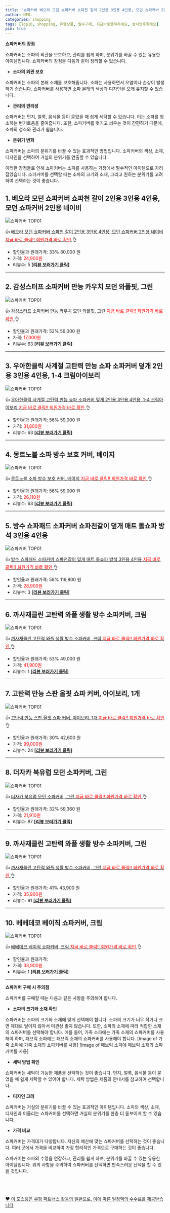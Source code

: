 ```yaml
---
title: "쇼파커버 베오라 모던 쇼파커버 쇼파천 갈이 2인용 3인용 4인용, 모던 쇼파커버 2인용 네이비 추천 제품 비교 최저 가격 비교 장점 구매가이드"
author: NEO.
categories: shopping
tags: [Top10, shopping, 유행상품, 필수구매, 지금바로클릭하세요, 놓치면후회해요]
pin: true
---
```

**쇼파커버의 장점**

쇼파커버는 소파의 외관을 보호하고, 관리를 쉽게 하며, 분위기를 바꿀 수 있는 유용한 아이템입니다. 쇼파커버의 장점을 다음과 같이 정리할 수 있습니다.

* **소파의 외관 보호**

쇼파커버는 소파의 본래 소재를 보호해줍니다. 소파는 사용하면서 오염이나 손상이 발생하기 쉽습니다. 쇼파커버를 사용하면 소파 본래의 색상과 디자인을 오래 유지할 수 있습니다.

* **관리의 편리성**

쇼파커버는 먼지, 얼룩, 음식물 등이 묻었을 때 쉽게 세탁할 수 있습니다. 이는 소파를 청소하는 번거로움을 줄여줍니다. 또한, 소파커버를 벗기고 씌우는 것이 간편하기 때문에, 소파의 청소와 관리가 쉽습니다.

* **분위기 변화**

쇼파커버는 소파의 분위기를 바꿀 수 있는 효과적인 방법입니다. 소파커버의 색상, 소재, 디자인을 선택하여 거실의 분위기를 연출할 수 있습니다.

이러한 장점들로 인해 쇼파커버는 소파를 사용하는 가정에서 필수적인 아이템으로 자리 잡았습니다. 소파커버를 선택할 때는 소파의 크기와 소재, 그리고 원하는 분위기를 고려하여 선택하는 것이 좋습니다.

   

## 1. 베오라 모던 쇼파커버 쇼파천 갈이 2인용 3인용 4인용, 모던 쇼파커버 2인용 네이비

![쇼파커버 TOP01](https://thumbnail9.coupangcdn.com/thumbnails/remote/490x490ex/image/vendor_inventory/ca7a/3c0d8216c80b417a1c309de9af0a02319591f5c82fadccc87ca7b335e955.jpg)


👍 [베오라 모던 쇼파커버 쇼파천 갈이 2인용 3인용 4인용, 모던 쇼파커버 2인용 네이비 <font color=red> 지금 바로 클릭!! 회원가격 바로 확인 </font> ](https://link.coupang.com/re/AFFSDP?lptag=AF3617701&subid=GithubCoopas&pageKey=6919395188&traceid=V0-153&itemId=20735536117&vendorItemId=87647570727) 👌 


- 할인율과 원래가격: 33%  30,000   원
- 가격: <span style='color:red'>24,900원</span>
- 리뷰수: 5  [**[리뷰 보러가기 클릭]**](https://link.coupang.com/re/AFFSDP?lptag=AF3617701&subid=GithubCoopas&pageKey=6919395188&traceid=V0-153&itemId=20735536117&vendorItemId=87647570727)

---


   

## 2. 감성스터프 소파커버 만능 카우치 모던 와플핏, 그린

![쇼파커버 TOP01](https://thumbnail6.coupangcdn.com/thumbnails/remote/490x490ex/image/vendor_inventory/9483/9816a7bed095b6181bab5702d8e706e6d9c3757b8caa64651f4acdf62156.jpg)


👍 [감성스터프 소파커버 만능 카우치 모던 와플핏, 그린 <font color=red> 지금 바로 클릭!! 회원가격 바로 확인 </font> ](https://link.coupang.com/re/AFFSDP?lptag=AF3617701&subid=GithubCoopas&pageKey=7164525414&traceid=V0-153&itemId=6442820796&vendorItemId=80522664045) 👌 


- 할인율과 원래가격: 52%  59,000   원
- 가격: <span style='color:red'>17,000원</span>
- 리뷰수: 63  [**[리뷰 보러가기 클릭]**](https://link.coupang.com/re/AFFSDP?lptag=AF3617701&subid=GithubCoopas&pageKey=7164525414&traceid=V0-153&itemId=6442820796&vendorItemId=80522664045)

---


   

## 3. 우아한클릭 사계절 고탄력 만능 쇼파 소파커버 덮개 2인용 3인용 4인용, 1-4 크림아이보리

![쇼파커버 TOP01](https://thumbnail8.coupangcdn.com/thumbnails/remote/490x490ex/image/vendor_inventory/8973/bab0c7cfa99cf3a8c4f1323bf191f03510702065d3c88e60ef41092194e0.jpg)


👍 [우아한클릭 사계절 고탄력 만능 쇼파 소파커버 덮개 2인용 3인용 4인용, 1-4 크림아이보리 <font color=red> 지금 바로 클릭!! 회원가격 바로 확인 </font> ](https://link.coupang.com/re/AFFSDP?lptag=AF3617701&subid=GithubCoopas&pageKey=1467466758&traceid=V0-153&itemId=2523751331&vendorItemId=72130366099) 👌 


- 할인율과 원래가격: 56%  59,000   원
- 가격: <span style='color:red'>31,800원</span>
- 리뷰수: 63  [**[리뷰 보러가기 클릭]**](https://link.coupang.com/re/AFFSDP?lptag=AF3617701&subid=GithubCoopas&pageKey=1467466758&traceid=V0-153&itemId=2523751331&vendorItemId=72130366099)

---


   

## 4. 몽트노블 소파 방수 보호 커버, 베이지

![쇼파커버 TOP01](https://thumbnail10.coupangcdn.com/thumbnails/remote/490x490ex/image/vendor_inventory/a56c/d4b18380d1bd89d8b642a9f706a4bf6c300f508c08428fc146172c7deabb.jpg)


👍 [몽트노블 소파 방수 보호 커버, 베이지 <font color=red> 지금 바로 클릭!! 회원가격 바로 확인 </font> ](https://link.coupang.com/re/AFFSDP?lptag=AF3617701&subid=GithubCoopas&pageKey=6776624192&traceid=V0-153&itemId=15924697226&vendorItemId=83954302777) 👌 


- 할인율과 원래가격: 56%  59,000   원
- 가격: <span style='color:red'>26,110원</span>
- 리뷰수: 63  [**[리뷰 보러가기 클릭]**](https://link.coupang.com/re/AFFSDP?lptag=AF3617701&subid=GithubCoopas&pageKey=6776624192&traceid=V0-153&itemId=15924697226&vendorItemId=83954302777)

---


   

## 5. 방수 쇼파패드 소파커버 쇼파천갈이 덮개 매트 돌쇼파 방석 3인용 4인용

![쇼파커버 TOP01](https://thumbnail9.coupangcdn.com/thumbnails/remote/490x490ex/image/vendor_inventory/a026/3ecdd7dc341961c43701bcce4130431ec80c2d10e794310b900797cd25f5.jpg)


👍 [방수 쇼파패드 소파커버 쇼파천갈이 덮개 매트 돌쇼파 방석 3인용 4인용 <font color=red> 지금 바로 클릭!! 회원가격 바로 확인 </font> ](https://link.coupang.com/re/AFFSDP?lptag=AF3617701&subid=GithubCoopas&pageKey=6919397179&traceid=V0-153&itemId=16703580837&vendorItemId=85766737126) 👌 


- 할인율과 원래가격: 58%  119,800   원
- 가격: <span style='color:red'>28,900원</span>
- 리뷰수: 3  [**[리뷰 보러가기 클릭]**](https://link.coupang.com/re/AFFSDP?lptag=AF3617701&subid=GithubCoopas&pageKey=6919397179&traceid=V0-153&itemId=16703580837&vendorItemId=85766737126)

---


   

## 6. 까사재클린 고탄력 와플 생활 방수 소파커버, 크림

![쇼파커버 TOP01](https://thumbnail9.coupangcdn.com/thumbnails/remote/490x490ex/image/rs_quotation_api/tjli4jdq/6852f276111642c6b90ef344bcd10bdf.jpg)


👍 [까사재클린 고탄력 와플 생활 방수 소파커버, 크림 <font color=red> 지금 바로 클릭!! 회원가격 바로 확인 </font> ](https://link.coupang.com/re/AFFSDP?lptag=AF3617701&subid=GithubCoopas&pageKey=5375533217&traceid=V0-153&itemId=7968438398&vendorItemId=75416528997) 👌 


- 할인율과 원래가격: 53%  49,000   원
- 가격: <span style='color:red'>41,900원</span>
- 리뷰수: 1  [**[리뷰 보러가기 클릭]**](https://link.coupang.com/re/AFFSDP?lptag=AF3617701&subid=GithubCoopas&pageKey=5375533217&traceid=V0-153&itemId=7968438398&vendorItemId=75416528997)

---


   

## 7. 고탄력 만능 스판 올핏 쇼파 커버, 아이보리, 1개

![쇼파커버 TOP01](https://thumbnail8.coupangcdn.com/thumbnails/remote/490x490ex/image/retail/images/446456166167808-11788f3f-f0d7-4068-ab10-a17030d187ed.jpg)


👍 [고탄력 만능 스판 올핏 쇼파 커버, 아이보리, 1개 <font color=red> 지금 바로 클릭!! 회원가격 바로 확인 </font> ](https://link.coupang.com/re/AFFSDP?lptag=AF3617701&subid=GithubCoopas&pageKey=7201023890&traceid=V0-153&itemId=18202379359&vendorItemId=85350798468) 👌 


- 할인율과 원래가격: 30%  42,600   원
- 가격: <span style='color:red'>99,000원</span>
- 리뷰수: 24  [**[리뷰 보러가기 클릭]**](https://link.coupang.com/re/AFFSDP?lptag=AF3617701&subid=GithubCoopas&pageKey=7201023890&traceid=V0-153&itemId=18202379359&vendorItemId=85350798468)

---


   

## 8. 더자카 북유럽 모던 소파커버, 그린

![쇼파커버 TOP01](https://thumbnail7.coupangcdn.com/thumbnails/remote/490x490ex/image/rs_quotation_api/8oijfov3/1bf614d4cb85452090e88e8d2c1767c7.jpg)


👍 [더자카 북유럽 모던 소파커버, 그린 <font color=red> 지금 바로 클릭!! 회원가격 바로 확인 </font> ](https://link.coupang.com/re/AFFSDP?lptag=AF3617701&subid=GithubCoopas&pageKey=6299248270&traceid=V0-153&itemId=13016504305&vendorItemId=80924248154) 👌 


- 할인율과 원래가격: 32%  59,360   원
- 가격: <span style='color:red'>21,910원</span>
- 리뷰수: 87  [**[리뷰 보러가기 클릭]**](https://link.coupang.com/re/AFFSDP?lptag=AF3617701&subid=GithubCoopas&pageKey=6299248270&traceid=V0-153&itemId=13016504305&vendorItemId=80924248154)

---


   

## 9. 까사재클린 고탄력 와플 생활 방수 소파커버, 그린

![쇼파커버 TOP01](https://thumbnail7.coupangcdn.com/thumbnails/remote/490x490ex/image/rs_quotation_api/skmqdtmg/e4e374d5f59e4c559953671e5f605209.jpg)


👍 [까사재클린 고탄력 와플 생활 방수 소파커버, 그린 <font color=red> 지금 바로 클릭!! 회원가격 바로 확인 </font> ](https://link.coupang.com/re/AFFSDP?lptag=AF3617701&subid=GithubCoopas&pageKey=5375533217&traceid=V0-153&itemId=7968438440&vendorItemId=75416529096) 👌 


- 할인율과 원래가격: 41%  43,900   원
- 가격: <span style='color:red'>35,900원</span>
- 리뷰수: 91  [**[리뷰 보러가기 클릭]**](https://link.coupang.com/re/AFFSDP?lptag=AF3617701&subid=GithubCoopas&pageKey=5375533217&traceid=V0-153&itemId=7968438440&vendorItemId=75416529096)

---


   

## 10. 베베데코 베이직 쇼파커버, 크림

![쇼파커버 TOP01](https://thumbnail8.coupangcdn.com/thumbnails/remote/490x490ex/image/rs_quotation_api/oonaljxd/506e8a6d88224c9296927dcbb8da0def.jpg)


👍 [베베데코 베이직 쇼파커버, 크림 <font color=red> 지금 바로 클릭!! 회원가격 바로 확인 </font> ](https://link.coupang.com/re/AFFSDP?lptag=AF3617701&subid=GithubCoopas&pageKey=4736301819&traceid=V0-153&itemId=7729836699&vendorItemId=75020020655) 👌 


- 할인율과 원래가격: 
- 가격: <span style='color:red'>33,900원</span>
- 리뷰수: 1  [**[리뷰 보러가기 클릭]**](https://link.coupang.com/re/AFFSDP?lptag=AF3617701&subid=GithubCoopas&pageKey=4736301819&traceid=V0-153&itemId=7729836699&vendorItemId=75020020655)

---
**쇼파커버 구매 시 주의점**

쇼파커버를 구매할 때는 다음과 같은 사항을 주의해야 합니다.

* **소파의 크기와 소재 확인**

쇼파커버는 소파의 크기와 소재에 맞게 선택해야 합니다. 소파의 크기가 너무 작거나 크면 제대로 덮이지 않아서 미관상 좋지 않습니다. 또한, 소파의 소재에 따라 적합한 소재의 쇼파커버를 선택해야 합니다. 예를 들어, 가죽 소파에는 가죽 소재의 쇼파커버를 사용해야 하며, 패브릭 소파에는 패브릭 소재의 쇼파커버를 사용해야 합니다.
[Image of 가죽 소파에 가죽 소재의 쇼파커버를 사용]
[Image of 패브릭 소파에 패브릭 소재의 쇼파커버를 사용]

* **세탁 방법 확인**

쇼파커버는 세탁이 가능한 제품을 선택하는 것이 좋습니다. 먼지, 얼룩, 음식물 등이 묻었을 때 쉽게 세탁할 수 있어야 합니다. 세탁 방법은 제품의 안내서를 참고하여 선택합니다.

* **디자인 고려**

쇼파커버는 거실의 분위기를 바꿀 수 있는 효과적인 아이템입니다. 소파의 색상, 소재, 디자인과 어울리는 쇼파커버를 선택하면 거실의 분위기를 한층 더 돋보이게 할 수 있습니다.

* **가격 비교**

쇼파커버는 가격대가 다양합니다. 자신의 예산에 맞는 쇼파커버를 선택하는 것이 좋습니다. 여러 곳에서 가격을 비교하여 가장 합리적인 가격으로 구매하는 것이 좋습니다.

쇼파커버는 소파의 수명을 연장하고, 관리를 쉽게 하며, 분위기를 바꿀 수 있는 유용한 아이템입니다. 위의 사항을 주의하여 쇼파커버를 선택하면 만족스러운 선택을 할 수 있을 것입니다.<br><br><br><br><br> [ ❤  이 포스팅은 쿠팡 파트너스 활동의 일환으로, 이에 따른 일정액의 수수료를 제공받습니다](https://link.coupang.com/a/bcEFyh)